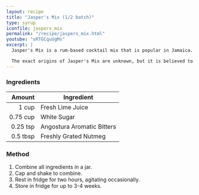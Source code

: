 ```yaml
---
layout: recipe
title: "Jasper's Mix (1/2 batch)"
type: syrup
iconfile: jaspers_mix
permalink: "/recipe/jaspers_mix.html"
youtube: "sRTGCquUgMs"
excerpt: |
  Jasper's Mix is a rum-based cocktail mix that is popular in Jamaica. It is a simple syrup made with lime juice, sugar, Angostura bitters, and nutmeg. It is typically used to make rum punches, but it can also be used to make other cocktails.<br /><br />

  The exact origins of Jasper's Mix are unknown, but it is believed to have been created by a bartender named Jasper Le Franc in the 1950s. Le Franc worked at the Bay Roc Hotel in Jamaica, and he is said to have created the mix to serve to guests at the hotel's bar.
---
```


### Ingredients

|   Amount | Ingredient                 |
| -------: | -------------------------- |
|    1 cup | Fresh Lime Juice           |
| 0.75 cup | White Sugar                |
| 0.25 tsp | Angostura Aromatic Bitters |
| 0.5 tbsp | Freshly Grated Nutmeg      |

### Method

1. Combine all ingredients in a jar.
2. Cap and shake to combine.
3. Rest in fridge for two hours, agitating occasionally.
4. Store in fridge for up to 3-4 weeks.

